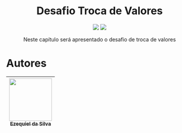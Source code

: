 <h1 align="center"> Desafio Troca de Valores </h1>

<p align="center">
<img src="http://img.shields.io/static/v1?label=STATUS&message=EM%20DESENVOLVIMENTO&color=GREEN&style=for-the-badge"/>
<img src="https://img.shields.io/static/v1?label=Linguagem de programação&message=Javascript&color=d3d523&style=for-the-badge&logo=JavaScript"/>
</p>

<p align="center">Neste capítulo será apresentado o desafio de troca de valores</p>

# Autores

|  [<img src="https://avatars.githubusercontent.com/u/30351153?v=4" width=115><br><sub>Ezequiel da Silva</sub>](https://github.com/Ezequiel-Silva) |
| :---: |
